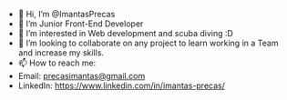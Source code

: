 - 👋 Hi, I’m @ImantasPrecas
-  🌱 I’m Junior Front-End Developer
- 👀 I’m interested in Web development and scuba diving :D
- 💞️ I’m looking to collaborate on any project to learn working in a Team and increase my skills.
- 📫 How to reach me:
- Email: precasimantas@gmail.com
- LinkedIn: https://www.linkedin.com/in/imantas-precas/


<!---
ImantasPrecas/ImantasPrecas is a ✨ special ✨ repository because its `README.md` (this file) appears on your GitHub profile.
You can click the Preview link to take a look at your changes.
--->
